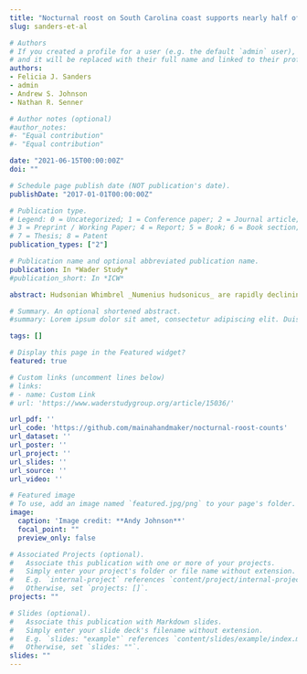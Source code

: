 ```yaml
---
title: "Nocturnal roost on South Carolina coast supports nearly half of Atlantic coast population of Hudsonian Whimbrel during northward migration"
slug: sanders-et-al

# Authors
# If you created a profile for a user (e.g. the default `admin` user), write the username (folder name) here 
# and it will be replaced with their full name and linked to their profile.
authors:
- Felicia J. Sanders
- admin
- Andrew S. Johnson
- Nathan R. Senner

# Author notes (optional)
#author_notes:
#- "Equal contribution"
#- "Equal contribution"

date: "2021-06-15T00:00:00Z"
doi: ""

# Schedule page publish date (NOT publication's date).
publishDate: "2017-01-01T00:00:00Z"

# Publication type.
# Legend: 0 = Uncategorized; 1 = Conference paper; 2 = Journal article;
# 3 = Preprint / Working Paper; 4 = Report; 5 = Book; 6 = Book section;
# 7 = Thesis; 8 = Patent
publication_types: ["2"]

# Publication name and optional abbreviated publication name.
publication: In *Wader Study*
#publication_short: In *ICW*

abstract: Hudsonian Whimbrel _Numenius hudsonicus_ are rapidly declining and understanding their use of migratory staging sites is a top research priority. Nocturnal roosts are an essential, yet often overlooked component of staging sites due to their apparent rarity, inaccessibility, and inconspicuousness. The coast of Georgia and South Carolina is one of two known important staging areas for Atlantic coast Whimbrel during spring migration. Within this critical staging area, we discovered the largest known Whimbrel nocturnal roost in the Western Hemisphere at Deveaux Bank, South Carolina. Surveys in 2019 and 2020 during peak spring migration revealed that Deveaux Bank supports at least 19,485 roosting Whimbrel, which represents approximately 49% of the estimated eastern population of Whimbrel and 24% of the entire North American population. The high concentrations of Whimbrel at Deveaux Bank may allow nocturnal roost counts to efficiently track population trends and add greater accuracy to current population estimates. We found that dates within two days of the full moon, when civil twilight and high tide are 30–60 minutes apart, enable more complete and accurate counts. We thus recommend joint consideration of tide and lunar phase for future surveys. The discovery of Deveaux Bank has conservation implications throughout the flyway and presents a unique opportunity to improve our understanding of the role nocturnal roost sites play in the staging ecology of Whimbrel.

# Summary. An optional shortened abstract.
#summary: Lorem ipsum dolor sit amet, consectetur adipiscing elit. Duis posuere tellus ac convallis placerat. Proin tincidunt magna sed ex sollicitudin condimentum.

tags: []

# Display this page in the Featured widget?
featured: true

# Custom links (uncomment lines below)
# links:
# - name: Custom Link
# url: 'https://www.waderstudygroup.org/article/15036/'

url_pdf: ''
url_code: 'https://github.com/mainahandmaker/nocturnal-roost-counts'
url_dataset: ''
url_poster: ''
url_project: ''
url_slides: ''
url_source: ''
url_video: ''

# Featured image
# To use, add an image named `featured.jpg/png` to your page's folder. 
image:
  caption: 'Image credit: **Andy Johnson**'
  focal_point: ""
  preview_only: false

# Associated Projects (optional).
#   Associate this publication with one or more of your projects.
#   Simply enter your project's folder or file name without extension.
#   E.g. `internal-project` references `content/project/internal-project/index.md`.
#   Otherwise, set `projects: []`.
projects: ""

# Slides (optional).
#   Associate this publication with Markdown slides.
#   Simply enter your slide deck's filename without extension.
#   E.g. `slides: "example"` references `content/slides/example/index.md`.
#   Otherwise, set `slides: ""`.
slides: ""
---
```




